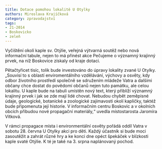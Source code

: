 ```yaml
---
title: Dotace pomohou lokalitě U Otylky
authors: Miroslava Krajíčková
category: zpravodajství
tags: 
- 21-2014
- Boskovicko
- zeleň
---
```

Vyčištění okolí kaple sv. Otýlie, veřejná výtvarná soutěž nebo nová informační tabule, nejen to má přinést akce Pečujeme o významný krajinný prvek, na níž Boskovice získaly od kraje dotaci.

Pětačtyřicet tisíc, tolik bude investováno do úpravy lokality zvané U Otylky. „Souvisí to s oblastí enviromentálního vzdělávání, výchovy a osvěty, kdy odbor životního prostředí společně se sdružením mládeže Vatra a dalšími občany chce dostat do povědomí občanů nejen tuto památku, ale celou lokalitu. U kaple bude na tabuli umístěn nový text, který přiblíží významný krajinný prvek i jak se zde mají lidé chovat. Nebudou chybět zeměpisné údaje, geologické, botanické a zoologické zajímavosti okolí kapličky, taktéž bude připomenuta její historie. V informačním centru Boskovic a v okolních obcích přibudou nové propagační materiály,“ uvedla místostarosta Jaromíra Vítková.

V rámci propagace místa i environmentální osvěty pořádá oddíl Vatra v sobotu 28. června U Otylky akci pro děti. Každý účastník si bude moci zasoutěžit a zahrát různé hry a ke konci dne opéct špekáček v blízkosti kaple svaté Otýlie. K té je také na 3. srpna naplánovaný pochod.

